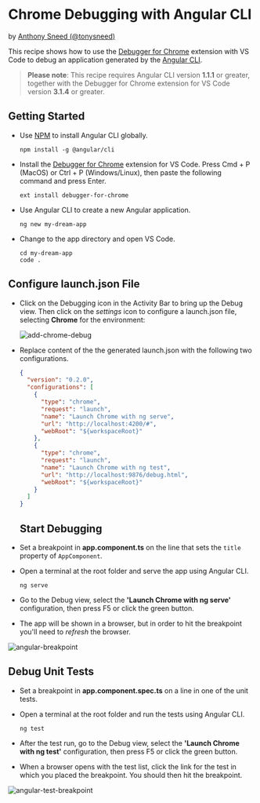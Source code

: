 # Chrome Debugging with Angular CLI

by [Anthony Sneed (@tonysneed)](https://github.com/tonysneed)

This recipe shows how to use the [Debugger for Chrome](https://github.com/Microsoft/vscode-chrome-debug) extension with VS Code to debug
an application generated by the [Angular CLI](https://cli.angular.io/).

> **Please note**: This recipe requires Angular CLI version **1.1.1** or greater, together with the Debugger for Chrome extension for VS Code version **3.1.4** or greater.

## Getting Started

- Use [NPM](https://www.npmjs.com) to install Angular CLI globally.

    ```
    npm install -g @angular/cli
    ```

- Install the [Debugger for Chrome](https://marketplace.visualstudio.com/items?itemName=msjsdiag.debugger-for-chrome)    extension for VS Code.
Press Cmd + P (MacOS) or Ctrl + P (Windows/Linux), then paste the following command and press Enter.

    ```
    ext install debugger-for-chrome
    ```

- Use Angular CLI to create a new Angular application.

    ```
    ng new my-dream-app
    ```

- Change to the app directory and open VS Code.

    ```
    cd my-dream-app
    code .
    ```

## Configure launch.json File

- Click on the Debugging icon in the Activity Bar to bring up the Debug view.
Then click on the *settings* icon to configure a launch.json file, selecting **Chrome** for the environment:

   ![add-chrome-debug](https://user-images.githubusercontent.com/2836367/27004175-77582668-4dca-11e7-9ce8-30ef3af64a36.png)

- Replace content of the the generated launch.json with the following two configurations.

  ```json
  {
    "version": "0.2.0",
    "configurations": [
      {
        "type": "chrome",
        "request": "launch",
        "name": "Launch Chrome with ng serve",
        "url": "http://localhost:4200/#",
        "webRoot": "${workspaceRoot}"
      },
      {
        "type": "chrome",
        "request": "launch",
        "name": "Launch Chrome with ng test",
        "url": "http://localhost:9876/debug.html",
        "webRoot": "${workspaceRoot}"
      }
    ]
  }
  ```

  ## Start Debugging

- Set a breakpoint in **app.component.ts** on the line that sets the `title` property of `AppComponent`.

- Open a terminal at the root folder and serve the app using Angular CLI.

  ```
  ng serve
  ```

- Go to the Debug view, select the **'Launch Chrome with ng serve'** configuration, then press F5 or click the green button.

- The app will be shown in a browser, but in order to hit the breakpoint you'll need to *refresh* the browser.

![angular-breakpoint](https://user-images.githubusercontent.com/2836367/27004337-40bca8d8-4dcd-11e7-837e-b7602a3a622a.png)

## Debug Unit Tests

- Set a breakpoint in **app.component.spec.ts** on a line in one of the unit tests.

- Open a terminal at the root folder and run the tests using Angular CLI.

  ```
  ng test
  ```

- After the test run, go to the Debug view, select the **'Launch Chrome with ng test'** configuration, then press F5 or click the green button.

- When a browser opens with the test list, click the link for the test in which you placed the breakpoint. You should then hit the breakpoint.

![angular-test-breakpoint](https://user-images.githubusercontent.com/2836367/27004448-e5134ff8-4dce-11e7-8145-69de0956dd07.png)

